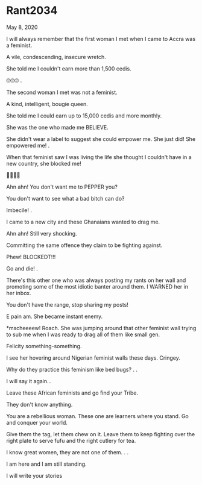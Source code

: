 # Rant2034


May 8, 2020

I will always remember that the first woman I met when I came to Accra was a feminist.

A vile, condescending, insecure wretch.

She told me I couldn't earn more than 1,500 cedis.

🙄🙄🙄
.

The second woman I met was not a feminist. 

A kind, intelligent, bougie queen.

She told me I could earn up to 15,000 cedis and more monthly. 

She was the one who made me BELIEVE.

She didn't wear a label to suggest she could empower me. She just did! She empowered me!
.

When that feminist saw I was living the life she thought I couldn't have in a new country, she blocked me!

🤣🤣🤣🤣

Ahn ahn! You don't want me to PEPPER you?

You don't want to see what a bad bitch can do?

Imbecile!
.

I came to a new city and these Ghanaians wanted to drag me.

Ahn ahn! Still very shocking. 

Committing the same offence they claim to be fighting against.

Phew! BLOCKEDT!!!

Go and die!
.

There's this other one who was always posting my rants on her wall and promoting some of the most idiotic banter around them. I WARNED her in her inbox.

You don't have the range, stop sharing my posts!

E pain am. She became instant enemy.

*mscheeeew! Roach. She was jumping around that other feminist wall trying to sub me when I was ready to drag all of them like small gen.

Felicity something-something.

I see her hovering around Nigerian feminist walls these days. Cringey. 

Why do they practice this feminism like bed bugs?
.
.

I will say it again...

Leave these African feminists and go find your Tribe.

They don't know anything.

You are a rebellious woman. These one are learners where you stand. Go and conquer your world.

Give them the tag, let them chew on it. Leave them to keep fighting over the right plate to serve fufu and the right cutlery for tea.

I know great women, they are not one of them.
.
.

I am here and I am still standing.

I will write your stories